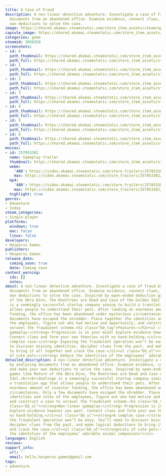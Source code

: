 ```yaml
---
title: A Case of Fraud
description: A non-linear detective adventure. Investigate a case of fraud by analysing
  documents from an abandoned office. Examine evidence, connect clues, and make your
  own deductions to solve the case.
image: https://shared.akamai.steamstatic.com/store_item_assets/steam/apps/3036350/header.jpg?t=1725832674
capsule_image: https://shared.akamai.steamstatic.com/store_item_assets/steam/apps/3036350/b58683fab67ee07b31a38ccddbe69ae71c177b4c/capsule_231x87.jpg?t=1725832674
categories: game
steamid: 3036350
screenshots:
- id: 0
  path_thumbnail: https://shared.akamai.steamstatic.com/store_item_assets/steam/apps/3036350/ss_b022a5eed7f07dbc7de6901a47501e11940a6c49.600x338.jpg?t=1725832674
  path_full: https://shared.akamai.steamstatic.com/store_item_assets/steam/apps/3036350/ss_b022a5eed7f07dbc7de6901a47501e11940a6c49.1920x1080.jpg?t=1725832674
- id: 1
  path_thumbnail: https://shared.akamai.steamstatic.com/store_item_assets/steam/apps/3036350/ss_459abb14c56aceac41a92c5105aaed4ec484e05e.600x338.jpg?t=1725832674
  path_full: https://shared.akamai.steamstatic.com/store_item_assets/steam/apps/3036350/ss_459abb14c56aceac41a92c5105aaed4ec484e05e.1920x1080.jpg?t=1725832674
- id: 2
  path_thumbnail: https://shared.akamai.steamstatic.com/store_item_assets/steam/apps/3036350/ss_616f007ae41d1b79f630c36502183af30ca52dff.600x338.jpg?t=1725832674
  path_full: https://shared.akamai.steamstatic.com/store_item_assets/steam/apps/3036350/ss_616f007ae41d1b79f630c36502183af30ca52dff.1920x1080.jpg?t=1725832674
- id: 3
  path_thumbnail: https://shared.akamai.steamstatic.com/store_item_assets/steam/apps/3036350/ss_dafdd1183aa2dcde22b902eb2ecb273a086e1ed1.600x338.jpg?t=1725832674
  path_full: https://shared.akamai.steamstatic.com/store_item_assets/steam/apps/3036350/ss_dafdd1183aa2dcde22b902eb2ecb273a086e1ed1.1920x1080.jpg?t=1725832674
- id: 4
  path_thumbnail: https://shared.akamai.steamstatic.com/store_item_assets/steam/apps/3036350/ss_891169fce338020d42dfbff61e0cf6524f7aeb07.600x338.jpg?t=1725832674
  path_full: https://shared.akamai.steamstatic.com/store_item_assets/steam/apps/3036350/ss_891169fce338020d42dfbff61e0cf6524f7aeb07.1920x1080.jpg?t=1725832674
- id: 5
  path_thumbnail: https://shared.akamai.steamstatic.com/store_item_assets/steam/apps/3036350/ss_a270c3a2de590e13c5ae3699e6f3dd3c46527f2a.600x338.jpg?t=1725832674
  path_full: https://shared.akamai.steamstatic.com/store_item_assets/steam/apps/3036350/ss_a270c3a2de590e13c5ae3699e6f3dd3c46527f2a.1920x1080.jpg?t=1725832674
- id: 6
  path_thumbnail: https://shared.akamai.steamstatic.com/store_item_assets/steam/apps/3036350/ss_a8acc13c922093405353106c843543054595b07c.600x338.jpg?t=1725832674
  path_full: https://shared.akamai.steamstatic.com/store_item_assets/steam/apps/3036350/ss_a8acc13c922093405353106c843543054595b07c.1920x1080.jpg?t=1725832674
movies:
- id: 257053382
  name: Gameplay trailer
  thumbnail: https://shared.akamai.steamstatic.com/store_item_assets/steam/apps/257053382/movie.293x165.jpg?t=1725832667
  webm:
    '480': https://video.akamai.steamstatic.com/store_trailers/257053382/movie480_vp9.webm?t=1725832667
    max: https://video.akamai.steamstatic.com/store_trailers/257053382/movie_max_vp9.webm?t=1725832667
  mp4:
    '480': https://video.akamai.steamstatic.com/store_trailers/257053382/movie480.mp4?t=1725832667
    max: https://video.akamai.steamstatic.com/store_trailers/257053382/movie_max.mp4?t=1725832667
  highlight: true
genres:
- Adventure
- Indie
steam_categories:
- Single-player
platforms:
  windows: true
  mac: false
  linux: false
developers:
- Hesperus Games
publishers:
- Hesperus Games
release_date:
  coming_soon: true
  date: Coming soon
content_warning:
  ids: []
  notes:
about: A non-linear detective adventure. Investigate a case of fraud by analysing
  documents from an abandoned office. Examine evidence, connect clues, and make your
  own deductions to solve the case. Inspired by open-ended deduction games like Return
  of the Obra Dinn, The Roottrees are Dead and Case of the Golden Idol.<br><br>Zoolingo
  is a seemingly successful startup company aiming to build a translation app that
  allows people to understand their pets. After landing an enormous amount of investor
  funding, the office has been abandoned under mysterious circumstances. Only a few
  documents have escaped the shredder. Piece together the identities and roles of
  the employees, figure out who had motive and opportunity, and construct a case to
  unravel the fraudulent scheme.<h2 class="bb_tag">Features:</h2><ul class="bb_ul"><strong>Non-linear
  gameplay:</strong> Progression is in your mind! Explore evidence however you want.
  Connect clues and form your own theories with no hand-holding.</ul><ul class="bb_ul"><strong>A
  complex case:</strong> Exposing the fraudulent operation won’t be easy. You’ll need
  to discover missing identities, decipher clues from the past, and make logical deductions
  to bring it all together and crack the case.</ul><ul class="bb_ul"><strong>Lots
  of cute pets:</strong> Deduce the identities of the employees’ adorable animal companions!</ul>
detailed_description: A non-linear detective adventure. Investigate a case of fraud
  by analysing documents from an abandoned office. Examine evidence, connect clues,
  and make your own deductions to solve the case. Inspired by open-ended deduction
  games like Return of the Obra Dinn, The Roottrees are Dead and Case of the Golden
  Idol.<br><br>Zoolingo is a seemingly successful startup company aiming to build
  a translation app that allows people to understand their pets. After landing an
  enormous amount of investor funding, the office has been abandoned under mysterious
  circumstances. Only a few documents have escaped the shredder. Piece together the
  identities and roles of the employees, figure out who had motive and opportunity,
  and construct a case to unravel the fraudulent scheme.<h2 class="bb_tag">Features:</h2><ul
  class="bb_ul"><strong>Non-linear gameplay:</strong> Progression is in your mind!
  Explore evidence however you want. Connect clues and form your own theories with
  no hand-holding.</ul><ul class="bb_ul"><strong>A complex case:</strong> Exposing
  the fraudulent operation won’t be easy. You’ll need to discover missing identities,
  decipher clues from the past, and make logical deductions to bring it all together
  and crack the case.</ul><ul class="bb_ul"><strong>Lots of cute pets:</strong> Deduce
  the identities of the employees’ adorable animal companions!</ul>
languages: English
reviews:
support_info:
  url: ''
  email: hello.hesperus.games@gmail.com
tags:
- adventure
---
```


